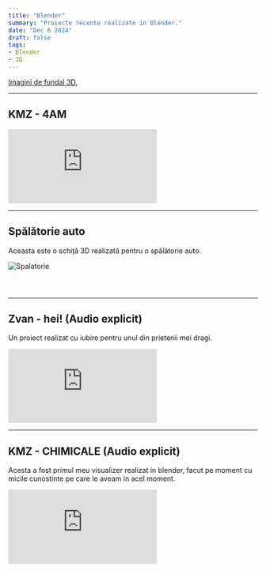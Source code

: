 ```yaml
---
title: "Blender"
summary: "Proiecte recente realizate in Blender."
date: "Dec 6 2024"
draft: false
tags:
- Blender
- 3D
---
```


<Body>
    <a href="/blog/wallpaper" class="group p-4 flex items-center border rounded-lg hover:bg-black/5 hover:dark:bg-white/10 border-black/15 dark:border-white/20 transition-colors duration-300 ease-in-out">
  <div class="w-full group-hover:text-black group-hover:dark:text-white">
    <div class="font-semibold text-xl text-center">
     Imagini de fundal 3D.
    </div>
  </div>
</a>

---

<h2>KMZ - 4AM </h2>
<p></p>
<div class="video-container">
    <iframe src="https://www.youtube.com/embed/HskH1Hu8GBo?si=OLW3zonFHDeDjrv-" frameborder="0" allow="accelerometer; autoplay; encrypted-media; gyroscope; picture-in-picture" allowfullscreen></iframe>
</div>

---

<h2>Spălătorie auto</h2>
<p>Aceasta este o schiță 3D realizată pentru o spălătorie auto.</p>
<p> 
<div class="poza">
    <img src="https://i.imgur.com/DB3z19W.jpeg" alt="Spalatorie"></div></p>
    <div style="display: flex; justify-content: center; align-items: center; text-align: center;">
  <blockquote class="imgur-embed-pub" lang="en" data-id="tsyYFF0">
    <img href="https://imgur.com/tsyYFF0">
  </blockquote>
  <script async src="//s.imgur.com/min/embed.js" charset="utf-8"></script>
</div>
</body>

<body>

---

<h2>Zvan - hei! &#40;Audio explicit&#41;</h2>
<p>Un proiect realizat cu iubire pentru unul din prietenii mei dragi.</p>
<div class="video-container">
    <iframe src="https://www.youtube.com/embed/uMzaAS_xokg?si=ewg-bUc-4GizeZq1" frameborder="0" allow="accelerometer; autoplay; encrypted-media; gyroscope; picture-in-picture" allowfullscreen></iframe>
</div>

---

<h2>KMZ - CHIMICALE &#40;Audio explicit&#41;</h2>
<p>Acesta a fost primul meu visualizer realizat in blender, facut pe moment cu micile cunostinte pe care le aveam in acel moment.</p>
<div class="video-container">
    <iframe src="https://www.youtube.com/embed/6_wwCBVQAG8?si=YbH3HdX_hdtzUTVf" frameborder="0" allow="accelerometer; autoplay; encrypted-media; gyroscope; picture-in-picture" allowfullscreen></iframe>
</div>

<p></p>
<h2></h2>
<p></p>

</body>
